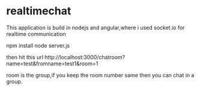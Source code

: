# realtimechat
This application is build in nodejs and angular,where i used socket.io for realtime communication

npm install
node server.js

then hit this url http://localhost:3000/chatroom?name=test&fromname=test1&room=1

room is the group,if you keep the room number same then you can chat in a group.
